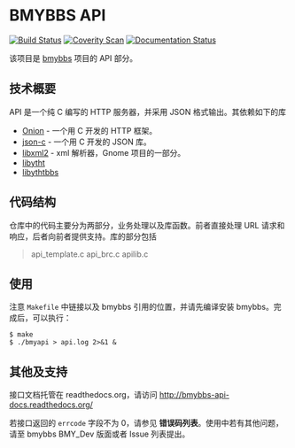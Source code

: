 # BMYBBS API
[![Build Status](https://travis-ci.org/bmybbs/api.svg)](https://travis-ci.org/bmybbs/api) [![Coverity Scan](https://scan.coverity.com/projects/4755/badge.svg)](https://scan.coverity.com/projects/4755) [![Documentation Status](https://readthedocs.org/projects/bmybbs-api-docs/badge/?version=latest)](http://bmybbs-api-docs.readthedocs.org/)

该项目是 [bmybbs](https://github.com/bmybbs/bmybbs) 项目的 API 部分。

## 技术概要

API 是一个纯 C 编写的 HTTP 服务器，并采用 JSON 格式输出。其依赖如下的库

* [Onion](https://github.com/davidmoreno/onion) - 一个用 C 开发的 HTTP 框架。
* [json-c](https://github.com/json-c/json-c) - 一个用 C 开发的 JSON 库。
* [libxml2](http://www.xmlsoft.org/index.html) - xml 解析器，Gnome 项目的一部分。
* [libytht](https://github.com/bmybbs/bmybbs/tree/master/ythtlib)
* [libythtbbs](https://github.com/bmybbs/bmybbs/tree/master/libythtbbs)

## 代码结构

仓库中的代码主要分为两部分，业务处理以及库函数。前者直接处理 URL 请求和响应，后者向前者提供支持。库的部分包括

> api_template.c api_brc.c apilib.c

## 使用

注意 `Makefile` 中链接以及 bmybbs 引用的位置，并请先编译安装 bmybbs。完成后，可以执行：

```
$ make
$ ./bmyapi > api.log 2>&1 &
```

## 其他及支持

接口文档托管在 readthedocs.org，请访问 http://bmybbs-api-docs.readthedocs.org/

若接口返回的 `errcode` 字段不为 0，请参见 **错误码列表**。使用中若有其他问题，请至 bmybbs BMY_Dev 版面或者 Issue 列表提出。

